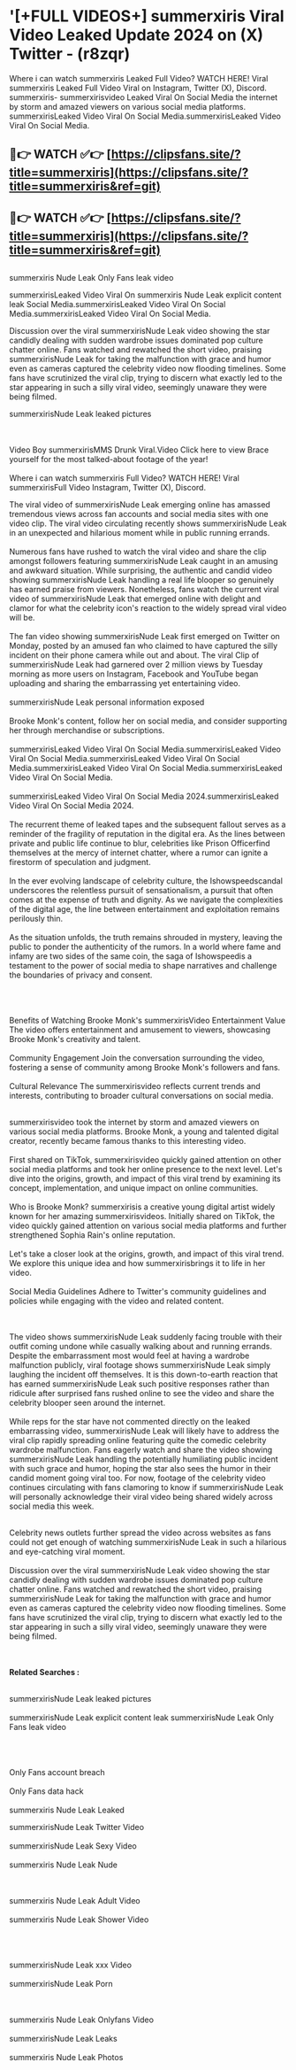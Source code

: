 #  '[+FULL VIDEOS+] summerxiris Viral Video Leaked Update 2024 on (X) Twitter - (r8zqr)

Where i can watch summerxiris Leaked Full Video? WATCH HERE! Viral summerxiris Leaked Full Video Viral on Instagram, Twitter (X), Discord.
summerxiris- summerxirisvideo Leaked Viral On Social Media the internet by storm and amazed viewers on various social media platforms.
summerxirisLeaked Video Viral On Social Media.summerxirisLeaked Video Viral On Social Media.




## 🔴👉 WATCH ✅👉 [https://clipsfans.site/?title=summerxiris](https://clipsfans.site/?title=summerxiris&ref=git)


## 🔴👉 WATCH ✅👉 [https://clipsfans.site/?title=summerxiris](https://clipsfans.site/?title=summerxiris&ref=git)
##


summerxiris Nude Leak Only Fans leak video 


summerxirisLeaked Video Viral On  summerxiris Nude Leak explicit content leak Social Media.summerxirisLeaked Video Viral On Social Media.summerxirisLeaked Video Viral On Social Media.



Discussion over the viral summerxirisNude Leak video showing the star candidly dealing with sudden wardrobe issues dominated pop culture chatter online. Fans watched and rewatched the short video, praising summerxirisNude Leak for taking the malfunction with grace and humor even as cameras captured the celebrity video now flooding timelines. Some fans have scrutinized the viral clip, trying to discern what exactly led to the star appearing in such a silly viral video, seemingly unaware they were being filmed.


summerxirisNude Leak leaked pictures


  <br>

  <br>
Video Boy summerxirisMMS Drunk Viral.Video Click here to view Brace yourself for the most talked-about footage of the year!
<br><br>
Where i can watch summerxiris Full Video? WATCH HERE! Viral summerxirisFull Video Instagram, Twitter (X), Discord.

The viral video of summerxirisNude Leak emerging online has amassed tremendous views across fan accounts and social media sites with one video clip. The viral video circulating recently shows summerxirisNude Leak in an unexpected and hilarious moment while in public running errands.
<br><br>
Numerous fans have rushed to watch the viral video and share the clip amongst followers featuring summerxirisNude Leak caught in an amusing and awkward situation. While surprising, the authentic and candid video showing summerxirisNude Leak handling a real life blooper so genuinely has earned praise from viewers. Nonetheless, fans watch the current viral video of summerxirisNude Leak that emerged online with delight and clamor for what the celebrity icon's reaction to the widely spread viral video will be.
<br><br>
The fan video showing summerxirisNude Leak first emerged on Twitter on Monday, posted by an amused fan who claimed to have captured the silly incident on their phone camera while out and about. The viral Clip of summerxirisNude Leak had garnered over 2 million views by Tuesday morning as more users on Instagram, Facebook and YouTube began uploading and sharing the embarrassing yet entertaining video.
<br><br>
summerxirisNude Leak personal information exposed
<br><br>
Brooke Monk's content, follow her on social media, and consider supporting her through merchandise or subscriptions.
<br><br>
summerxirisLeaked Video Viral On Social Media.summerxirisLeaked Video Viral On Social Media.summerxirisLeaked Video Viral On Social Media.summerxirisLeaked Video Viral On Social Media.summerxirisLeaked Video Viral On Social Media.
<br><br>
summerxirisLeaked Video Viral On Social Media 2024.summerxirisLeaked Video Viral On Social Media 2024.
<br><br>
The recurrent theme of leaked tapes and the subsequent fallout serves as a reminder of the fragility of reputation in the digital era. As the lines between private and public life continue to blur, celebrities like Prison Officerfind themselves at the mercy of internet chatter, where a rumor can ignite a firestorm of speculation and judgment.
<br><br>
In the ever evolving landscape of celebrity culture, the Ishowspeedscandal underscores the relentless pursuit of sensationalism, a pursuit that often comes at the expense of truth and dignity. As we navigate the complexities of the digital age, the line between entertainment and exploitation remains perilously thin.
<br><br>
As the situation unfolds, the truth remains shrouded in mystery, leaving the public to ponder the authenticity of the rumors. In a world where fame and infamy are two sides of the same coin, the saga of Ishowspeedis a testament to the power of social media to shape narratives and challenge the boundaries of privacy and consent.
<br><br>

<br><br>
Benefits of Watching Brooke Monk's summerxirisVideo Entertainment Value The video offers entertainment and amusement to viewers, showcasing Brooke Monk's creativity and talent.
<br><br>
Community Engagement Join the conversation surrounding the video, fostering a sense of community among Brooke Monk's followers and fans.
<br><br>
Cultural Relevance The summerxirisvideo reflects current trends and interests, contributing to broader cultural conversations on social media.
<br><br>


summerxirisvideo took the internet by storm and amazed viewers on various social media platforms. Brooke Monk, a young and talented digital creator, recently became famous thanks to this interesting video.
<br><br>
First shared on TikTok, summerxirisvideo quickly gained attention on other social media platforms and took her online presence to the next level. Let's dive into the origins, growth, and impact of this viral trend by examining its concept, implementation, and unique impact on online communities.
<br><br>
Who is Brooke Monk? summerxirisis a creative young digital artist widely known for her amazing summerxirisvideos. Initially shared on TikTok, the video quickly gained attention on various social media platforms and further strengthened Sophia Rain's online reputation.
<br><br>
Let's take a closer look at the origins, growth, and impact of this viral trend. We explore this unique idea and how summerxirisbrings it to life in her video.
<br><br>
Social Media Guidelines Adhere to Twitter's community guidelines and policies while engaging with the video and related content.


<br><br>
The video shows summerxirisNude Leak suddenly facing trouble with their outfit coming undone while casually walking about and running errands. Despite the embarrassment most would feel at having a wardrobe malfunction publicly, viral footage shows summerxirisNude Leak simply laughing the incident off themselves. It is this down-to-earth reaction that has earned summerxirisNude Leak such positive responses rather than ridicule after surprised fans rushed online to see the video and share the celebrity blooper seen around the internet.
<br><br>
While reps for the star have not commented directly on the leaked embarrassing video, summerxirisNude Leak will likely have to address the viral clip rapidly spreading online featuring quite the comedic celebrity wardrobe malfunction. Fans eagerly watch and share the video showing summerxirisNude Leak handling the potentially humiliating public incident with such grace and humor, hoping the star also sees the humor in their candid moment going viral too. For now, footage of the celebrity video continues circulating with fans clamoring to know if summerxirisNude Leak will personally acknowledge their viral video being shared widely across social media this week.
<br><br>

Celebrity news outlets further spread the video across websites as fans could not get enough of watching summerxirisNude Leak in such a hilarious and eye-catching viral moment.
<br><br>
Discussion over the viral summerxirisNude Leak video showing the star candidly dealing with sudden wardrobe issues dominated pop culture chatter online. Fans watched and rewatched the short video, praising summerxirisNude Leak for taking the malfunction with grace and humor even as cameras captured the celebrity video now flooding timelines. Some fans have scrutinized the viral clip, trying to discern what exactly led to the star appearing in such a silly viral video, seemingly unaware they were being filmed.


<br><br>
<strong>Related Searches :</strong>
<br><br>

summerxirisNude Leak leaked pictures
<br><br>
summerxirisNude Leak explicit content leak
summerxirisNude Leak Only Fans leak video
<br><br>

<br><br>
Only Fans account breach
<br><br>
Only Fans data hack
<br><br>
summerxiris Nude Leak Leaked

summerxirisNude Leak Twitter Video
<br><br>
summerxirisNude Leak Sexy Video
<br><br>
summerxiris Nude Leak Nude

<br><br>
summerxiris Nude Leak Adult Video
<br><br>
summerxiris Nude Leak Shower Video
<br><br>

<br><br>
summerxirisNude Leak xxx Video
<br><br>
summerxirisNude Leak Porn

<br><br>
summerxiris Nude Leak Onlyfans Video
<br><br>
summerxirisNude Leak Leaks
<br><br>
summerxiris Nude Leak Photos